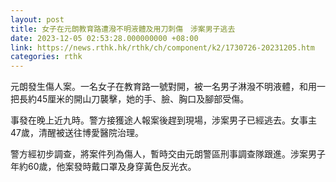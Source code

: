 ```yaml
---
layout: post
title: 女子在元朗教育路遭潑不明液體及用刀刺傷　涉案男子逃去
date: 2023-12-05 02:53:28.000000000 +08:00
link: https://news.rthk.hk/rthk/ch/component/k2/1730726-20231205.htm
categories: rthk
---
```


元朗發生傷人案。一名女子在教育路一號對開，被一名男子淋潑不明液體，和用一把長約45厘米的開山刀襲擊，她的手、臉、胸口及腳部受傷。

事發在晚上近九時。警方接獲途人報案後趕到現場，涉案男子已經逃去。女事主47歲，清醒被送往博愛醫院治理。

警方經初步調查，將案件列為傷人，暫時交由元朗警區刑事調查隊跟進。涉案男子年約60歲，他案發時戴口罩及身穿黃色反光衣。
